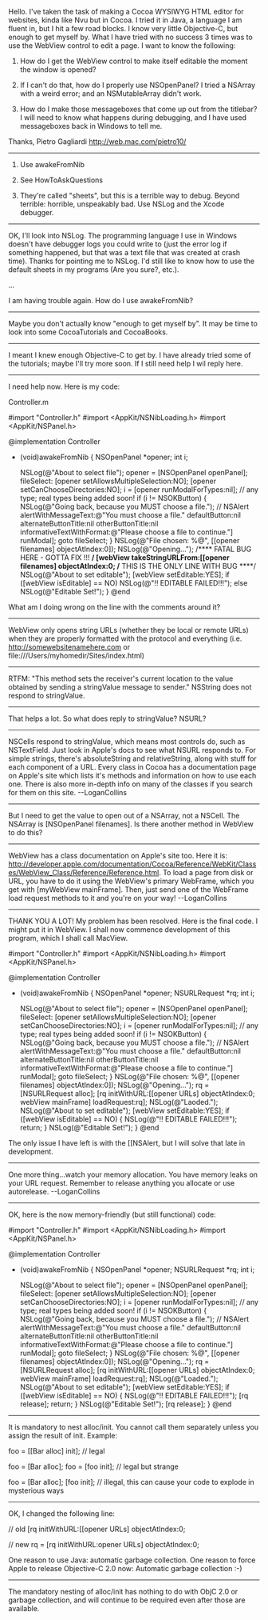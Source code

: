 Hello. I've taken the task of making a Cocoa WYSIWYG HTML editor for websites, kinda like Nvu but in Cocoa. I tried it in Java, a language I am fluent in, but I hit a  few road blocks. I know very little Objective-C, but enough to get myself by. What I have tried with no success 3 times was to use the WebView control to edit a page. I want to know the following:


1) How do I get the WebView control to make itself editable the moment the window is opened?

2) If I can't do that, how do I properly use NSOpenPanel? I tried a NSArray with a weird error; and an NSMutableArray didn't work.

3) How do I make those messageboxes that come up out from the titlebar? I will need to know what happens during debugging, and I have used messageboxes back in Windows to tell me.  


Thanks, Pietro Gagliardi <http://web.mac.com/pietro10/>

----
1) Use     awakeFromNib

2) See HowToAskQuestions

3) They're called "sheets", but this is a terrible way to debug. Beyond terrible: horrible, unspeakably bad. Use NSLog and the Xcode debugger.

----
OK, I'll look into NSLog. The programming language I use in Windows doesn't have debugger logs you could write to (just the error log if something happened, but that was a text file that was created at crash time). Thanks for pointing me to NSLog. I'd still like to know how to use the default sheets in my programs (Are you sure?, etc.).

...

I am having trouble again. How do I use awakeFromNib?

----
Maybe you don't actually know "enough to get myself by". It may be time to look into some CocoaTutorials and CocoaBooks.

----
I meant I knew enough Objective-C to get by. I have already tried some of the tutorials; maybe I'll try more soon. If I still need help I wil reply here.

----
I need help now. Here is my code:

Controller.m
    
 #import "Controller.h"
 #import <AppKit/NSNibLoading.h>
 #import <AppKit/NSPanel.h>
 
 @implementation Controller
 - (void)awakeFromNib
 {
 	NSOpenPanel *opener;
 	int i;
 
 	NSLog(@"About to select file");
 	opener = [NSOpenPanel openPanel];
 fileSelect:
 	[opener setAllowsMultipleSelection:NO];
 	[opener setCanChooseDirectories:NO];
 	i = [opener runModalForTypes:nil]; // any type; real types being added soon!
 	if (i != NSOKButton) {
 		NSLog(@"Going back, because you MUST choose a file.");
 //		NSAlert alertWithMessageText:@"You must choose a file." defaultButton:nil alternateButtonTitle:nil otherButtonTitle:nil informativeTextWithFormat:@"Please choose a file to continue."] runModal];
 		goto fileSelect;
 	}
 	NSLog(@"File chosen: %@", [[opener filenames] objectAtIndex:0]);
 	NSLog(@"Opening...");
 	/**** FATAL BUG HERE - GOTTA FIX !!! ****/
 	[webView takeStringURLFrom:[[opener filenames] objectAtIndex:0;
 	/**** THIS IS THE ONLY LINE WITH BUG ****/
 	NSLog(@"About to set editable");
 	[webView setEditable:YES];
 	if ([webView isEditable] == NO)
 		NSLog(@"!! EDITABLE FAILED!!!");
 	else
 		NSLog(@"Editable Set!");
 }
 @end


What am I doing wrong on the line with the comments around it?

----
WebView only opens string URLs (whether they be local or remote URLs) when they are properly formatted with the protocol and everything (i.e. http://somewebsitenamehere.com or file:///Users/myhomedir/Sites/index.html)

----
RTFM: "This method sets the receiver's current location to the value obtained by sending a stringValue message to sender." NSString does not respond to     stringValue.

----
That helps a lot. So what does reply to stringValue? NSURL?

----
NSCells respond to stringValue, which means most controls do, such as NSTextField. Just look in Apple's docs to see what NSURL responds to. For simple strings, there's     absoluteString and     relativeString, along with stuff for each component of a URL. Every class in Cocoa has a documentation page on Apple's site which lists it's methods and information on how to use each one. There is also more in-depth info on many of the classes if you search for them on this site. --LoganCollins

----
But I need to get the value to open out of a NSArray, not a NSCell. The NSArray is     [NSOpenPanel filenames]. Is there another method in WebView to do this?

----
WebView has a class documentation on Apple's site too. Here it is: http://developer.apple.com/documentation/Cocoa/Reference/WebKit/Classes/WebView_Class/Reference/Reference.html. To load a page from disk or URL, you have to do it using the WebView's primary WebFrame, which you get with     [myWebView mainFrame]. Then, just send one of the WebFrame load request methods to it and you're on your way! --LoganCollins

----
THANK YOU A LOT! My problem has been resolved. Here is the final code. I might put it in WebView. I shall now commence development of this program, which I shall call MacView.

    
 #import "Controller.h"
 #import <AppKit/NSNibLoading.h>
 #import <AppKit/NSPanel.h>
 
 @implementation Controller
 - (void)awakeFromNib
 {
 	NSOpenPanel *opener;
 	NSURLRequest *rq;
 	int i;
 
 	NSLog(@"About to select file");
 	opener = [NSOpenPanel openPanel];
 fileSelect:
 	[opener setAllowsMultipleSelection:NO];
 	[opener setCanChooseDirectories:NO];
 	i = [opener runModalForTypes:nil]; // any type; real types being added soon!
 	if (i != NSOKButton) {
 		NSLog(@"Going back, because you MUST choose a file.");
 //		NSAlert alertWithMessageText:@"You must choose a file." defaultButton:nil alternateButtonTitle:nil otherButtonTitle:nil informativeTextWithFormat:@"Please choose a file to continue."] runModal];
 		goto fileSelect;
 	}
 	NSLog(@"File chosen: %@", [[opener filenames] objectAtIndex:0]);
 	NSLog(@"Opening...");
 	rq = [NSURLRequest alloc];
 	[rq initWithURL:[[opener URLs] objectAtIndex:0;
 	webView mainFrame] loadRequest:rq];
 	NSLog(@"Laoded.");
 	NSLog(@"About to set editable");
 	[webView setEditable:YES];
 	if ([webView isEditable] == NO) {
 		NSLog(@"!! EDITABLE FAILED!!!");
 		return;
 	}
 	NSLog(@"Editable Set!");
 }
 @end


The only issue I have left is with the [[NSAlert, but I will solve that late in development.

----
One more thing...watch your memory allocation. You have memory leaks on your URL request. Remember to release anything you allocate or use autorelease. --LoganCollins

----
OK, here is the now memory-friendly (but still functional) code:

    
 #import "Controller.h"
 #import <AppKit/NSNibLoading.h>
 #import <AppKit/NSPanel.h>
 
 @implementation Controller
 - (void)awakeFromNib
 {
 	NSOpenPanel *opener;
 	NSURLRequest *rq;
 	int i;
 
 	NSLog(@"About to select file");
 	opener = [NSOpenPanel openPanel];
 fileSelect:
 	[opener setAllowsMultipleSelection:NO];
 	[opener setCanChooseDirectories:NO];
 	i = [opener runModalForTypes:nil]; // any type; real types being added soon!
 	if (i != NSOKButton) {
 		NSLog(@"Going back, because you MUST choose a file.");
 //		NSAlert alertWithMessageText:@"You must choose a file." defaultButton:nil alternateButtonTitle:nil otherButtonTitle:nil informativeTextWithFormat:@"Please choose a file to continue."] runModal];
 		goto fileSelect;
 	}
 	NSLog(@"File chosen: %@", [[opener filenames] objectAtIndex:0]);
 	NSLog(@"Opening...");
 	rq = [NSURLRequest alloc];
 	[rq initWithURL:[[opener URLs] objectAtIndex:0;
 	webView mainFrame] loadRequest:rq];
 	NSLog(@"Loaded.");
 	NSLog(@"About to set editable");
 	[webView setEditable:YES];
 	if ([webView isEditable] == NO) {
 		NSLog(@"!! EDITABLE FAILED!!!");
 		[rq release];
 		return;
 	}
 	NSLog(@"Editable Set!");
 	[rq release];
 }
 @end


----
It is mandatory to nest alloc/init. You cannot call them separately unless you assign the result of init. Example:

    
 foo = [[Bar alloc] init]; // legal
 
 foo = [Bar alloc];
 foo = [foo init]; // legal but strange
 
 foo = [Bar alloc];
 [foo init]; // illegal, this can cause your code to explode in mysterious ways


----
OK, I changed the following line:

    
 // old
 [rq initWithURL:[[opener URLs] objectAtIndex:0;
 
 // new
 rq = [rq initWithURL:opener URLs] objectAtIndex:0;


One reason to use Java: automatic garbage collection.
One reason to force Apple to release Objective-C 2.0 now: Automatic garbage collection :-)

----
The mandatory nesting of alloc/init has nothing to do with ObjC 2.0 or garbage collection, and will continue to be required even after those are available.
